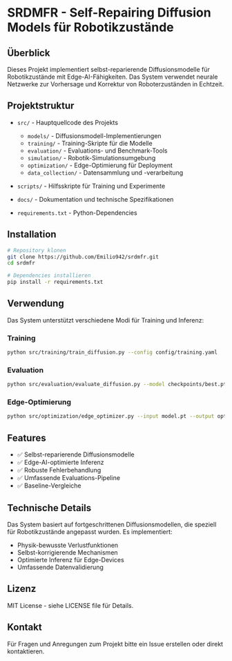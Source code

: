 # SRDMFR - Self-Repairing Diffusion Models für Robotikzustände

## Überblick

Dieses Projekt implementiert selbst-reparierende Diffusionsmodelle für Robotikzustände mit Edge-AI-Fähigkeiten. Das System verwendet neurale Netzwerke zur Vorhersage und Korrektur von Roboterzuständen in Echtzeit.

## Projektstruktur

- `src/` - Hauptquellcode des Projekts
  - `models/` - Diffusionsmodell-Implementierungen
  - `training/` - Training-Skripte für die Modelle
  - `evaluation/` - Evaluations- und Benchmark-Tools
  - `simulation/` - Robotik-Simulationsumgebung
  - `optimization/` - Edge-Optimierung für Deployment
  - `data_collection/` - Datensammlung und -verarbeitung

- `scripts/` - Hilfsskripte für Training und Experimente
- `docs/` - Dokumentation und technische Spezifikationen
- `requirements.txt` - Python-Dependencies

## Installation

```bash
# Repository klonen
git clone https://github.com/Emilio942/srdmfr.git
cd srdmfr

# Dependencies installieren
pip install -r requirements.txt
```

## Verwendung

Das System unterstützt verschiedene Modi für Training und Inferenz:

### Training
```bash
python src/training/train_diffusion.py --config config/training.yaml
```

### Evaluation
```bash
python src/evaluation/evaluate_diffusion.py --model checkpoints/best.pt
```

### Edge-Optimierung
```bash
python src/optimization/edge_optimizer.py --input model.pt --output optimized_model.pt
```

## Features

- ✅ Selbst-reparierende Diffusionsmodelle
- ✅ Edge-AI-optimierte Inferenz
- ✅ Robuste Fehlerbehandlung
- ✅ Umfassende Evaluations-Pipeline
- ✅ Baseline-Vergleiche

## Technische Details

Das System basiert auf fortgeschrittenen Diffusionsmodellen, die speziell für Robotikzustände angepasst wurden. Es implementiert:

- Physik-bewusste Verlustfunktionen
- Selbst-korrigierende Mechanismen
- Optimierte Inferenz für Edge-Devices
- Umfassende Datenvalidierung

## Lizenz

MIT License - siehe LICENSE file für Details.

## Kontakt

Für Fragen und Anregungen zum Projekt bitte ein Issue erstellen oder direkt kontaktieren.
